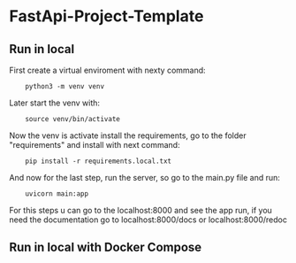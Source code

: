 # FastApi-Project-Template

## Run in local

First create a virtual enviroment with nexty command:

```
    python3 -m venv venv
```

Later start the venv with:

```
    source venv/bin/activate
```

Now the venv is activate install the requirements, go to the folder "requirements" and install with next command:

```
    pip install -r requirements.local.txt
```
And now for the last step, run the server, so go to the main.py file and run:

```
    uvicorn main:app
```

For this steps u can go to the localhost:8000 and see the app run, if you need the documentation go to localhost:8000/docs or localhost:8000/redoc

## Run in local with Docker Compose

